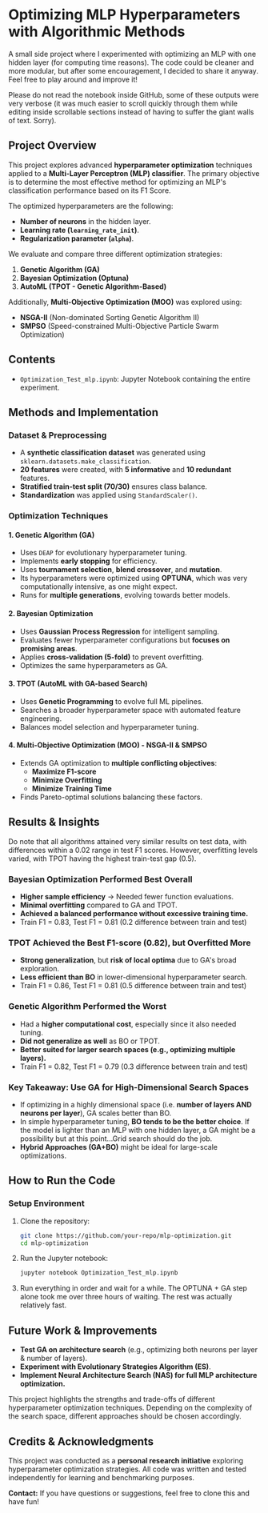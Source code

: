 # Optimizing MLP Hyperparameters with Algorithmic Methods
A small side project where I experimented with optimizing an MLP with one hidden layer (for computing time reasons). The code could be cleaner and more modular, but after some encouragement, I decided to share it anyway. Feel free to play around and improve it!

Please do not read the notebook inside GitHub, some of these outputs were very verbose (it was much easier to scroll quickly through them while editing inside scrollable sections instead of having to suffer the giant walls of text. Sorry).


## Project Overview
This project explores advanced **hyperparameter optimization** techniques applied to a **Multi-Layer Perceptron (MLP) classifier**. The primary objective is to determine the most effective method for optimizing an MLP's classification performance based on its F1 Score.

The optimized hyperparameters are the following:
- **Number of neurons** in the hidden layer.
- **Learning rate (`learning_rate_init`)**.
- **Regularization parameter (`alpha`)**.

  
We evaluate and compare three different optimization strategies:

1. **Genetic Algorithm (GA)**
2. **Bayesian Optimization (Optuna)**
3. **AutoML (TPOT - Genetic Algorithm-Based)**

Additionally, **Multi-Objective Optimization (MOO)** was explored using:
- **NSGA-II** (Non-dominated Sorting Genetic Algorithm II)
- **SMPSO** (Speed-constrained Multi-Objective Particle Swarm Optimization)

## Contents
- `Optimization_Test_mlp.ipynb`: Jupyter Notebook containing the entire experiment.



## Methods and Implementation
### Dataset & Preprocessing
- A **synthetic classification dataset** was generated using `sklearn.datasets.make_classification`.
- **20 features** were created, with **5 informative** and **10 redundant** features.
- **Stratified train-test split (70/30)** ensures class balance.
- **Standardization** was applied using `StandardScaler()`.

### Optimization Techniques
#### 1. Genetic Algorithm (GA)
- Uses `DEAP` for evolutionary hyperparameter tuning.
- Implements **early stopping** for efficiency.
- Uses **tournament selection**, **blend crossover**, and **mutation**.
- Its hyperparameters were optimized using **OPTUNA**, which was very computationally intensive, as one might expect.
- Runs for **multiple generations**, evolving towards better models.

#### 2. Bayesian Optimization
- Uses **Gaussian Process Regression** for intelligent sampling.
- Evaluates fewer hyperparameter configurations but **focuses on promising areas**.
- Applies **cross-validation (5-fold)** to prevent overfitting.
- Optimizes the same hyperparameters as GA.

#### 3. TPOT (AutoML with GA-based Search)
- Uses **Genetic Programming** to evolve full ML pipelines.
- Searches a broader hyperparameter space with automated feature engineering.
- Balances model selection and hyperparameter tuning.

#### 4. Multi-Objective Optimization (MOO) - NSGA-II & SMPSO
- Extends GA optimization to **multiple conflicting objectives**:
  - **Maximize F1-score**
  - **Minimize Overfitting**
  - **Minimize Training Time**
- Finds Pareto-optimal solutions balancing these factors.



## Results & Insights
Do note that all algorithms attained very similar results on test data, with differences within a 0.02 range in test F1 scores. However, overfitting levels varied, with TPOT having the highest train-test gap (0.5).

### Bayesian Optimization Performed Best Overall
- **Higher sample efficiency** → Needed fewer function evaluations.
- **Minimal overfitting** compared to GA and TPOT.
- **Achieved a balanced performance without excessive training time.**
- Train F1 = 0.83, Test F1 = 0.81 (0.2 difference between train and test)

### TPOT Achieved the Best F1-score (0.82), but Overfitted More
- **Strong generalization**, but **risk of local optima** due to GA's broad exploration.
- **Less efficient than BO** in lower-dimensional hyperparameter search.
- Train F1 = 0.86, Test F1 = 0.81 (0.5 difference between train and test)

### Genetic Algorithm Performed the Worst
- Had a **higher computational cost**, especially since it also needed tuning.
- **Did not generalize as well** as BO or TPOT.
- **Better suited for larger search spaces (e.g., optimizing multiple layers).**
- Train F1 = 0.82, Test F1 = 0.79 (0.3 difference between train and test)

### Key Takeaway: Use GA for High-Dimensional Search Spaces
- If optimizing in a highly dimensional space (i.e. **number of layers AND neurons per layer**), GA scales better than BO.
- In simple hyperparameter tuning, **BO tends to be the better choice**. If the model is lighter than an MLP with one hidden layer, a GA might be a possibility but at this point...Grid search should do the job.
- **Hybrid Approaches (GA+BO)** might be ideal for large-scale optimizations.



## How to Run the Code
### Setup Environment
1. Clone the repository:
   ```bash
   git clone https://github.com/your-repo/mlp-optimization.git
   cd mlp-optimization
   ```
2. Run the Jupyter notebook:
   ```bash
   jupyter notebook Optimization_Test_mlp.ipynb
   ```
   
3. Run everything in order and wait for a while. The OPTUNA + GA step alone took me over three hours of waiting. The rest was actually relatively fast.

 

## Future Work & Improvements
- **Test GA on architecture search** (e.g., optimizing both neurons per layer & number of layers).
- **Experiment with Evolutionary Strategies Algorithm (ES)**.
- **Implement Neural Architecture Search (NAS) for full MLP architecture optimization.**

This project highlights the strengths and trade-offs of different hyperparameter optimization techniques. Depending on the complexity of the search space, different approaches should be chosen accordingly.

 

## Credits & Acknowledgments
This project was conducted as a **personal research initiative** exploring hyperparameter optimization strategies. All code was written and tested independently for learning and benchmarking purposes.

**Contact:** If you have questions or suggestions, feel free to clone this and have fun!


